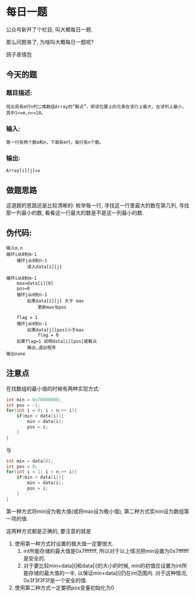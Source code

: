 # 每日一题

公众号新开了个栏目, 叫大概每日一题.

那么问题来了, 为啥叫大概每日一题呢?

鸽子表情包

## 今天的题

### 题目描述:
```
找出具有m行n列二维数组Array的“鞍点”，即该位置上的元素在该行上最大，在该列上最小，其中1<=m,n<=10。
```
### 输入:
```
第一行有两个数m和n，下面有m行，每行有n个数。
```
### 输出:

```
Array[i][j]=x
```

## 做题思路

这道题的思路还是比较清晰的: 枚举每一行, 寻找这一行里最大的数在第几列, 寻找那一列最小的数, 看看这一行最大的数是不是这一列最小的数.

## 伪代码:

```
输入m,n
循环i从0到m-1
    循环j从0到n-1
        读入data[i][j]

循环i从0到m-1
    max=data[i][0]
    pos=0
    循环j从0到n-1
        如果data[i][j] 大于 max
            更新max与pos
    
    flag = 1
    循环j从0到n-1
        如果data[j][pos]小于max
            flag = 0
    如果flag=1 说明data[i][pos]是鞍点
        输出,退出程序
输出none
```

## 注意点
在找数组的最小值的时候有两种实现方式:
```cpp
int min = 0x70000000;
int pos = -1;
for(int i = 0; i < n;++ i){
    if(min < data[i]){
        min = data[i];
        pos = i;
    }
}
```
与
```cpp
int min = data[0];
int pos = 0;
for(int i = 1; i < n;++ i){
    if(min < data[i]){
        min = data[i];
        pos = i;
    }
}
```
第一种方式将min设为极大值(或将max设为极小值), 第二种方式奖min设为数组第一项的值.

这两种方式都是正确的, 要注意的就是

1. 使用第一种方式时设置的极大值一定要很大.
   1. int所能存储的最大值是0x7fffffff, 所以对于以上情况把min设置为0x7ffffff是安全的.
   2. 对于要比较min+data[i]和data[i]的大小的时候, min的初值应设置为int所能存储的最大值的一半, 以保证min+data[i]仍在int范围内. 对于这种情况, 0x3f3f3f3f是一个安全的值.
2. 使用第二种方式一定要把pos变量初始化为0